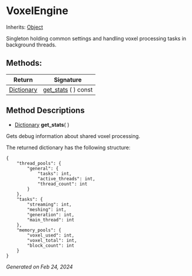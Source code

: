 # VoxelEngine

Inherits: [Object](https://docs.godotengine.org/en/stable/classes/class_object.html)

Singleton holding common settings and handling voxel processing tasks in background threads.

## Methods: 


Return                                                                              | Signature                           
----------------------------------------------------------------------------------- | ------------------------------------
[Dictionary](https://docs.godotengine.org/en/stable/classes/class_dictionary.html)  | [get_stats](#i_get_stats) ( ) const 
<p></p>

## Method Descriptions

- [Dictionary](https://docs.godotengine.org/en/stable/classes/class_dictionary.html)<span id="i_get_stats"></span> **get_stats**( ) 

Gets debug information about shared voxel processing.

The returned dictionary has the following structure:

```
{
	"thread_pools": {
		"general": {
			"tasks": int,
			"active_threads": int,
			"thread_count": int
		}
	},
	"tasks": {
		"streaming": int,
		"meshing": int,
		"generation": int,
		"main_thread": int
	},
	"memory_pools": {
		"voxel_used": int,
		"voxel_total": int,
		"block_count": int
	}
}
```

_Generated on Feb 24, 2024_
